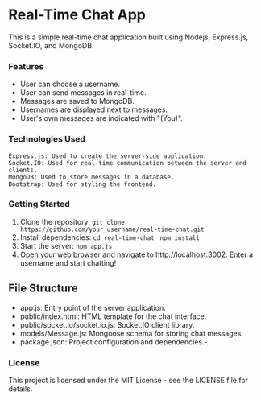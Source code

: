 # Real-Time Chat App

This is a simple real-time chat application built using Nodejs, Express.js, Socket.IO, and MongoDB.
### Features

- User can choose a username.
- User can send messages in real-time.
- Messages are saved to MongoDB.
- Usernames are displayed next to messages.
- User's own messages are indicated with "(You)".

### Technologies Used

    Express.js: Used to create the server-side application.
    Socket.IO: Used for real-time communication between the server and clients.
    MongoDB: Used to store messages in a database.
    Bootstrap: Used for styling the frontend.

### Getting Started

1. Clone the repository:
    `git clone https://github.com/your_username/real-time-chat.git`
2. Install dependencies:
	`cd real-time-chat`
	` npm install`
3. Start the server:
    `npm app.js`
4. Open your web browser and navigate to http://localhost:3002.
Enter a username and start chatting!

## File Structure

- app.js: Entry point of the server application.
- public/index.html: HTML template for the chat interface.
- public/socket.io/socket.io.js: Socket.IO client library.
- models/Message.js: Mongoose schema for storing chat messages.
- package.json: Project configuration and dependencies.- 

### License

This project is licensed under the MIT License - see the LICENSE file for details.